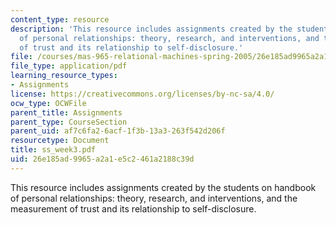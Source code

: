 ```yaml
---
content_type: resource
description: 'This resource includes assignments created by the students on handbook
  of personal relationships: theory, research, and interventions, and the measurement
  of trust and its relationship to self-disclosure.'
file: /courses/mas-965-relational-machines-spring-2005/26e185ad9965a2a1e5c2461a2188c39d_ss_week3.pdf
file_type: application/pdf
learning_resource_types:
- Assignments
license: https://creativecommons.org/licenses/by-nc-sa/4.0/
ocw_type: OCWFile
parent_title: Assignments
parent_type: CourseSection
parent_uid: af7c6fa2-6acf-1f3b-13a3-263f542d206f
resourcetype: Document
title: ss_week3.pdf
uid: 26e185ad-9965-a2a1-e5c2-461a2188c39d
---
```

This resource includes assignments created by the students on handbook of personal relationships: theory, research, and interventions, and the measurement of trust and its relationship to self-disclosure.